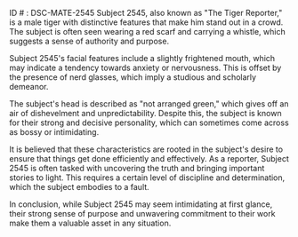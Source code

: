 ID # : DSC-MATE-2545
Subject 2545, also known as "The Tiger Reporter," is a male tiger with distinctive features that make him stand out in a crowd. The subject is often seen wearing a red scarf and carrying a whistle, which suggests a sense of authority and purpose.

Subject 2545's facial features include a slightly frightened mouth, which may indicate a tendency towards anxiety or nervousness. This is offset by the presence of nerd glasses, which imply a studious and scholarly demeanor.

The subject's head is described as "not arranged green," which gives off an air of dishevelment and unpredictability. Despite this, the subject is known for their strong and decisive personality, which can sometimes come across as bossy or intimidating.

It is believed that these characteristics are rooted in the subject's desire to ensure that things get done efficiently and effectively. As a reporter, Subject 2545 is often tasked with uncovering the truth and bringing important stories to light. This requires a certain level of discipline and determination, which the subject embodies to a fault.

In conclusion, while Subject 2545 may seem intimidating at first glance, their strong sense of purpose and unwavering commitment to their work make them a valuable asset in any situation.